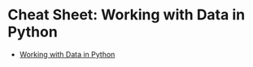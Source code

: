 # Cheat Sheet: Working with Data in Python

- [Working with Data in Python](https://cf-courses-data.s3.us.cloud-object-storage.appdomain.cloud/IBMDeveloperSkillsNetwork-PY0101EN-SkillsNetwork/labs/handouts/Cheat_Sheet_Week-4.md.html?origin=www.coursera.org)